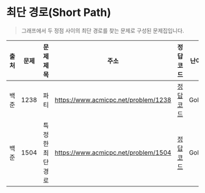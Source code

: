 # 최단 경로(Short Path)

> 그래프에서 두 정점 사이의 최단 경로를 찾는 문제로 구성된 문제집입니다.

| 출처 | 문제 | 문제 제목        | 주소                                 | 정답 코드                   | 난이도 | 정답 여부 |
| ---- | ---- | ---------------- | ------------------------------------ | --------------------------- | ------ | --------- |
| 백준 | 1238 | 파티             | https://www.acmicpc.net/problem/1238 | [정답 코드](./0x16/1238.js) | Gold.3 | ✅        |
| 백준 | 1504 | 특정한 최단 경로 | https://www.acmicpc.net/problem/1504 | [정답 코드](./0x16/1504.js) | Gold.4 | ✅        |
